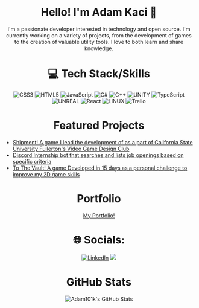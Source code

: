 <div align="center">
  <h1>Hello! I'm Adam Kaci 👋</h1>
</div>

<div align="center">
  I'm a passionate developer interested in technology and open source. I'm currently working on a variety of projects, from the development of games to the creation of valuable utility tools. I love to both learn and share knowledge.
</div>

<div align="center">
  <h1>💻 Tech Stack/Skills</h1>
</div>

<div align = "center">
  
  ![CSS3](https://img.shields.io/badge/css3-%231572B6.svg?style=for-the-badge&logo=css3&logoColor=white) ![HTML5](https://img.shields.io/badge/html5-%23E34F26.svg?style=for-the-badge&logo=html5&logoColor=white)
  ![JavaScript](https://img.shields.io/badge/javascript-%23323330.svg?style=for-the-badge&logo=javascript&logoColor=%23F7DF1E)
  ![C#](https://img.shields.io/badge/c%23-%23239120.svg?style=for-the-badge&logo=c-sharp&logoColor=white)
  ![C++](https://img.shields.io/badge/c++-%2300599C.svg?style=for-the-badge&logo=c%2B%2B&logoColor=white)
  ![UNITY](https://img.shields.io/badge/Unity-%2320232a.svg?style=for-the-badge&logo=unity&logoColor=white)
  ![TypeScript](https://img.shields.io/badge/typescript-%23007ACC.svg?style=for-the-badge&logo=typescript&logoColor=white)
  ![UNREAL](https://img.shields.io/badge/unreal-%2320232a.svg?style=for-the-badge&logo=unreal-engine&logoColor=white)
  ![React](https://img.shields.io/badge/react-%2320232a.svg?style=for-the-badge&logo=react&logoColor=%2361DAFB)
  ![LINUX](https://img.shields.io/badge/Linux-FCC624?style=for-the-badge&logo=linux&logoColor=black)
  ![Trello](https://img.shields.io/badge/Trello-%23026AA7.svg?style=for-the-badge&logo=Trello&logoColor=white)
</div>

<div align="center">
  <h1>Featured Projects</h1>
</div>

- [Shipment! A game I lead the development of as a part of California State University Fullerton's Video Game Design Club](https://github.com/Adam101k/Unity-Shipment)
- [Discord Internship bot that searches and lists job openings based on specific criteria](https://github.com/Adam101k/Internship-Discord-Bot)
- [To The Vault! A game Developed in 15 days as a personal challenge to improve my 2D game skills](https://github.com/Adam101k/2-The-Vault)




<div align="center">
  <h1>Portfolio</h1>
</div>

<div align = "center">
  <a href = "https://adamkaciportfolio.myportfolio.com/work"> My Portfolio!</a>
<div align="center">
  <h1>🌐 Socials:</h1>
</div>

<div align = "center">
  
  [![LinkedIn](https://img.shields.io/badge/-LinkedIn-0077B5?style=flat&logo=linkedin&logoColor=white)](https://www.linkedin.com/in/adam-kaci-70694a24b/)
  [![](https://visitcount.itsvg.in/api?id=Adam101k&icon=0&color=0)](https://visitcount.itsvg.in)  
</div>

<div align="center">
  <h1>GitHub Stats</h1>
</div>

<div align = "center">
  
![Adam101k's GitHub Stats](https://github-readme-stats.vercel.app/api?username=Adam101k&show_icons=true&count_private=true)
</div>
